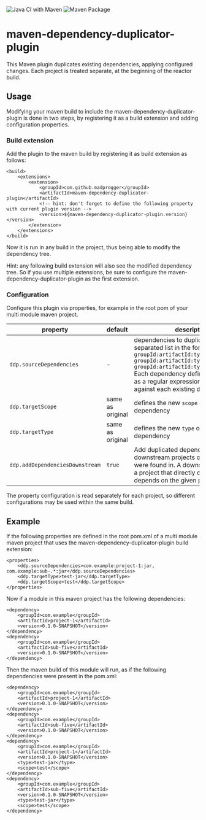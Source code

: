 ![Java CI with Maven](https://github.com/mickroll/maven-dependency-duplicator-plugin/workflows/Java%20CI%20with%20Maven/badge.svg)
![Maven Package](https://github.com/mickroll/maven-dependency-duplicator-plugin/workflows/Maven%20Package/badge.svg)

# maven-dependency-duplicator-plugin

This Maven plugin duplicates existing dependencies, applying configured changes. Each project is treated separate, at the beginning of the reactor build.

## Usage

Modifying your maven build to include the maven-dependency-duplicator-plugin is done in two steps, by registering it as a build extension and adding configuration properties.

### Build extension

Add the plugin to the maven build by registering it as build extension as follows:

    <build>
        <extensions>
            <extension>
                <groupId>com.github.madprogger</groupId>
                <artifactId>maven-dependency-duplicator-plugin</artifactId>
                <!-- hint: don't forget to define the following property with current plugin version -->
                <version>${maven-dependency-duplicator-plugin.version}</version>
            </extension>
        </extensions>
    </build>

Now it is run in any build in the project, thus being able to modify the dependency tree.

Hint: any following build extension will also see the modified dependency tree. So if you use multiple extensions, be sure to configure the maven-dependency-duplicator-plugin as the first extension.

### Configuration
  
Configure this plugin via properties, for example in the root pom of your multi module maven project.

| property | default | description |
| ---      | ---     | ---         |
| `ddp.sourceDependencies` | - | dependencies to duplicate, as a comma separated list in the form: `groupId:artifactId:type[:classifier], groupId:artifactId:type[:classifier], groupId:artifactId:type[:classifier]` Each dependency definition is treated as a regular expression, being matched against each existing dependency. |
| `ddp.targetScope` | same as original | defines the new `scope` of the duplicated dependency |
| `ddp.targetType`  | same as original | defines the new `type` of the duplicated dependency |
| `ddp.addDependenciesDownstream` | `true` | Add duplicated dependencies also to downstream projects of the project they were found in. A downstream project is a project that directly or indirectly depends on the given project. |

The property configuration is read separately for each project, so different configurations may be used within the same build.
 
## Example

If the following properties are defined in the root pom.xml of a multi module maven project that uses the maven-dependency-duplicator-plugin build extension:

    <properties>
        <ddp.sourceDependencies>com.example:project-1:jar, com.example:sub-.*:jar</ddp.sourceDependencies>
        <ddp.targetType>test-jar</ddp.targetType>
        <ddp.targetScope>test</ddp.targetScope>
    </properties> 

  
Now if a module in this maven project has the following dependencies:

    <dependency>
        <groupId>com.example</groupId>
        <artifactId>project-1</artifactId>
        <version>0.1.0-SNAPSHOT</version>
    </dependency>
    <dependency>
        <groupId>com.example</groupId>
        <artifactId>sub-five</artifactId>
        <version>0.1.0-SNAPSHOT</version>
    </dependency>

Then the maven build of this module will run, as if the following dependencies were present in the pom.xml:
    
    <dependency>
        <groupId>com.example</groupId>
        <artifactId>project-1</artifactId>
        <version>0.1.0-SNAPSHOT</version>
    </dependency>
    <dependency>
        <groupId>com.example</groupId>
        <artifactId>sub-five</artifactId>
        <version>0.1.0-SNAPSHOT</version>
    </dependency>
    <dependency>
        <groupId>com.example</groupId>
        <artifactId>project-1</artifactId>
        <version>0.1.0-SNAPSHOT</version>
        <type>test-jar</type>
        <scope>test</scope>
    </dependency>
    <dependency>
        <groupId>com.example</groupId>
        <artifactId>sub-five</artifactId>
        <version>0.1.0-SNAPSHOT</version>
        <type>test-jar</type>
        <scope>test</scope>
    </dependency>

